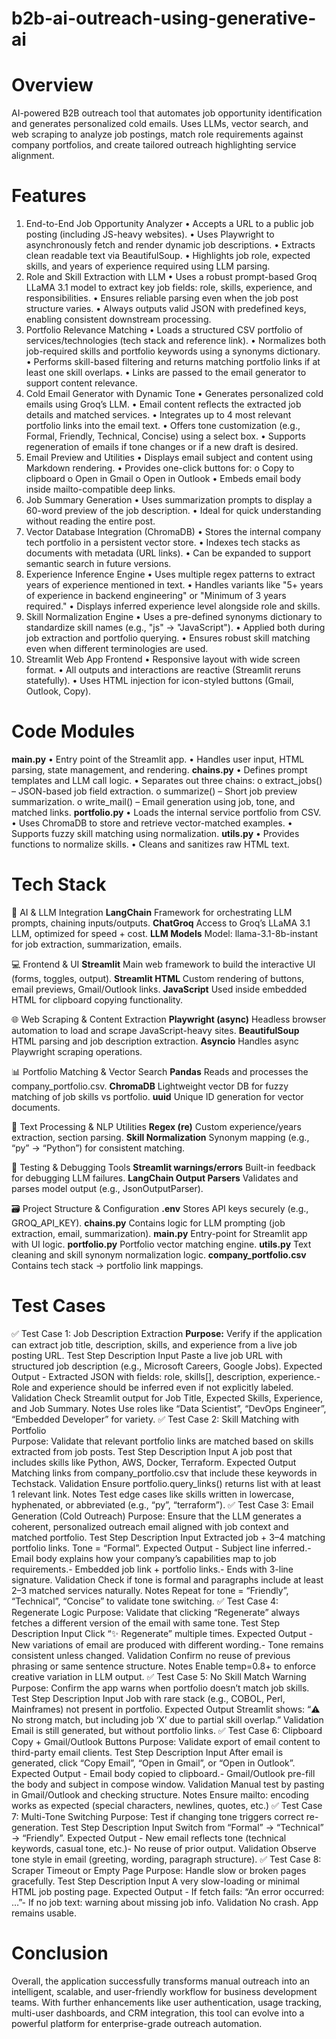 # b2b-ai-outreach-using-generative-ai

# Overview
AI-powered B2B outreach tool that automates job opportunity identification and generates personalized cold emails. Uses LLMs, vector search, and web scraping to analyze job postings, match role requirements against company portfolios, and create tailored outreach highlighting service alignment.

# Features
1. End-to-End Job Opportunity Analyzer
•	Accepts a URL to a public job posting (including JS-heavy websites).
•	Uses Playwright to asynchronously fetch and render dynamic job descriptions.
•	Extracts clean readable text via BeautifulSoup.
•	Highlights job role, expected skills, and years of experience required using LLM parsing.
2. Role and Skill Extraction with LLM
•	Uses a robust prompt-based Groq LLaMA 3.1 model to extract key job fields: role, skills, experience, and responsibilities.
•	Ensures reliable parsing even when the job post structure varies.
•	Always outputs valid JSON with predefined keys, enabling consistent downstream processing.
3. Portfolio Relevance Matching
•	Loads a structured CSV portfolio of services/technologies (tech stack and reference link).
•	Normalizes both job-required skills and portfolio keywords using a synonyms dictionary.
•	Performs skill-based filtering and returns matching portfolio links if at least one skill overlaps.
•	Links are passed to the email generator to support content relevance.
4. Cold Email Generator with Dynamic Tone
•	Generates personalized cold emails using Groq’s LLM.
•	Email content reflects the extracted job details and matched services.
•	Integrates up to 4 most relevant portfolio links into the email text.
•	Offers tone customization (e.g., Formal, Friendly, Technical, Concise) using a select box.
•	Supports regeneration of emails if tone changes or if a new draft is desired.
5. Email Preview and Utilities
•	Displays email subject and content using Markdown rendering.
•	Provides one-click buttons for:
o	Copy to clipboard
o	Open in Gmail
o	Open in Outlook
•	Embeds email body inside mailto-compatible deep links.
6. Job Summary Generation
•	Uses summarization prompts to display a 60-word preview of the job description.
•	Ideal for quick understanding without reading the entire post.
7. Vector Database Integration (ChromaDB)
•	Stores the internal company tech portfolio in a persistent vector store.
•	Indexes tech stacks as documents with metadata (URL links).
•	Can be expanded to support semantic search in future versions.
8. Experience Inference Engine
•	Uses multiple regex patterns to extract years of experience mentioned in text.
•	Handles variants like "5+ years of experience in backend engineering" or "Minimum of 3 years required."
•	Displays inferred experience level alongside role and skills.
9. Skill Normalization Engine
•	Uses a pre-defined synonyms dictionary to standardize skill names (e.g., "js" → "JavaScript").
•	Applied both during job extraction and portfolio querying.
•	Ensures robust skill matching even when different terminologies are used.
10. Streamlit Web App Frontend
•	Responsive layout with wide screen format.
•	All outputs and interactions are reactive (Streamlit reruns statefully).
•	Uses HTML injection for icon-styled buttons (Gmail, Outlook, Copy).

# Code Modules
**main.py**
•	Entry point of the Streamlit app.
•	Handles user input, HTML parsing, state management, and rendering.
**chains.py**
•	Defines prompt templates and LLM call logic.
•	Separates out three chains:
o	extract_jobs() – JSON-based job field extraction.
o	summarize() – Short job preview summarization.
o	write_mail() – Email generation using job, tone, and matched links.
**portfolio.py**
•	Loads the internal service portfolio from CSV.
•	Uses ChromaDB to store and retrieve vector-matched examples.
•	Supports fuzzy skill matching using normalization.
**utils.py**
•	Provides functions to normalize skills.
•	Cleans and sanitizes raw HTML text.

# Tech Stack
🧠  AI & LLM Integration
**LangChain**	Framework for orchestrating LLM prompts, chaining inputs/outputs.
**ChatGroq**	Access to Groq’s LLaMA 3.1 LLM, optimized for speed + cost.
**LLM Models**	Model: llama-3.1-8b-instant for job extraction, summarization, emails.

💻  Frontend & UI
**Streamlit**	Main web framework to build the interactive UI (forms, toggles, output).
**Streamlit HTML**	Custom rendering of buttons, email previews, Gmail/Outlook links.
**JavaScript**	Used inside embedded HTML for clipboard copying functionality.

🌐  Web Scraping & Content Extraction
**Playwright (async)**	Headless browser automation to load and scrape JavaScript-heavy sites.
**BeautifulSoup**	HTML parsing and job description extraction.
**Asyncio**	Handles async Playwright scraping operations.

📊  Portfolio Matching & Vector Search
**Pandas**	Reads and processes the company_portfolio.csv.
**ChromaDB**	Lightweight vector DB for fuzzy matching of job skills vs portfolio.
**uuid**	Unique ID generation for vector documents.

🔎  Text Processing & NLP Utilities
**Regex (re)**	Custom experience/years extraction, section parsing.
**Skill Normalization**	Synonym mapping (e.g., “py” → “Python”) for consistent matching.

🧪  Testing & Debugging Tools
**Streamlit warnings/errors**	Built-in feedback for debugging LLM failures.
**LangChain Output Parsers**	Validates and parses model output (e.g., JsonOutputParser).

🗃️  Project Structure & Configuration
**.env**	  Stores API keys securely (e.g., GROQ_API_KEY).
**chains.py**	  Contains logic for LLM prompting (job extraction, email, summarization).
**main.py**	  Entry-point for Streamlit app with UI logic.
**portfolio.py**	  Portfolio vector matching engine.
**utils.py**	  Text cleaning and skill synonym normalization logic.
**company_portfolio.csv**	  Contains tech stack → portfolio link mappings.

# Test Cases
✅ Test Case 1: Job Description Extraction
**Purpose:** Verify if the application can extract job title, description, skills, and experience from a live job posting URL.
Test Step	Description
Input	Paste a live job URL with structured job description (e.g., Microsoft Careers, Google Jobs).
Expected Output	- Extracted JSON with fields: role, skills[], description, experience.- Role and experience should be inferred even if not explicitly labeled.
Validation	Check Streamlit output for Job Title, Expected Skills, Experience, and Job Summary.
Notes	Use roles like “Data Scientist”, “DevOps Engineer”, “Embedded Developer” for variety.
✅ Test Case 2: Skill Matching with Portfolio	
Purpose: Validate that relevant portfolio links are matched based on skills extracted from job posts.
Test Step	Description
Input	A job post that includes skills like Python, AWS, Docker, Terraform.
Expected Output	Matching links from company_portfolio.csv that include these keywords in Techstack.
Validation	Ensure portfolio.query_links() returns list with at least 1 relevant link.
Notes	Test edge cases like skills written in lowercase, hyphenated, or abbreviated (e.g., “py”, “terraform”).
✅ Test Case 3: Email Generation (Cold Outreach)
Purpose: Ensure that the LLM generates a coherent, personalized outreach email aligned with job context and matched portfolio.
Test Step	Description
Input	Extracted job + 3–4 matching portfolio links. Tone = “Formal”.
Expected Output	- Subject line inferred.- Email body explains how your company’s capabilities map to job requirements.- Embedded job link + portfolio links.- Ends with 3-line signature.
Validation	Check if tone is formal and paragraphs include at least 2–3 matched services naturally.
Notes	Repeat for tone = “Friendly”, “Technical”, “Concise” to validate tone switching.
✅  Test Case 4: Regenerate Logic
Purpose: Validate that clicking “Regenerate” always fetches a different version of the email with same tone.
Test Step	Description
Input	Click “✨ Regenerate” multiple times.
Expected Output	- New variations of email are produced with different wording.- Tone remains consistent unless changed.
Validation	Confirm no reuse of previous phrasing or same sentence structure.
Notes	Enable temp=0.8+ to enforce creative variation in LLM output.
✅  Test Case 5: No Skill Match Warning
Purpose: Confirm the app warns when portfolio doesn’t match job skills.
Test Step	Description
Input	Job with rare stack (e.g., COBOL, Perl, Mainframes) not present in portfolio.
Expected Output	Streamlit shows: “⚠️ No strong match, but including job ‘X’ due to partial skill overlap.”
Validation	Email is still generated, but without portfolio links.
✅  Test Case 6: Clipboard Copy + Gmail/Outlook Buttons
Purpose: Validate export of email content to third-party email clients.
Test Step	Description
Input	After email is generated, click “Copy Email”, “Open in Gmail”, or “Open in Outlook”.
Expected Output	- Email body copied to clipboard.- Gmail/Outlook pre-fill the body and subject in compose window.
Validation	Manual test by pasting in Gmail/Outlook and checking structure.
Notes	Ensure mailto: encoding works as expected (special characters, newlines, quotes, etc.)
✅  Test Case 7: Multi-Tone Switching
Purpose: Test if changing tone triggers correct re-generation.
Test Step	Description
Input	Switch from “Formal” → “Technical” → “Friendly”.
Expected Output	- New email reflects tone (technical keywords, casual tone, etc.)- No reuse of prior output.
Validation	Observe tone style in email (greeting, wording, paragraph structure).
✅  Test Case 8: Scraper Timeout or Empty Page
Purpose: Handle slow or broken pages gracefully.
Test Step	Description
Input	A very slow-loading or minimal HTML job posting page.
Expected Output	- If fetch fails: “An error occurred: …”- If no job text: warning about missing job info.
Validation	No crash. App remains usable.

# Conclusion
Overall, the application successfully transforms manual outreach into an intelligent, scalable, and user-friendly workflow for business development teams. With further enhancements like user authentication, usage tracking, multi-user dashboards, and CRM integration, this tool can evolve into a powerful platform for enterprise-grade outreach automation.
